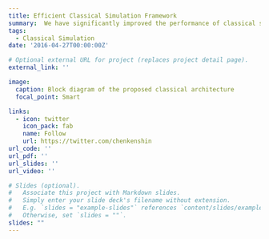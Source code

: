 ```yaml
---
title: Efficient Classical Simulation Framework
summary:  We have significantly improved the performance of classical simulation of quantum circuits. At present, classical simulation serves as a crucial tool for benchmarking large quantum chips and influencing their design iterations. Our algorithm, tested across a range of random quantum circuits, has realized an acceleration surpassing 100,000 times the original simulation cost estimates. This significant advancement has been acknowledged in a publication in Nature Computational Science and further highlighted in a <font color="#00dddd"> News and Views </font> article titled <font color="#00dddd"> Boosting Simulation of Quantum Computers </font>. Our simulation technique has been widely embraced in both academic and industrial sectors.
tags:
  - Classical Simulation
date: '2016-04-27T00:00:00Z'

# Optional external URL for project (replaces project detail page).
external_link: ''

image:
  caption: Block diagram of the proposed classical architecture
  focal_point: Smart

links:
  - icon: twitter
    icon_pack: fab
    name: Follow
    url: https://twitter.com/chenkenshin
url_code: ''
url_pdf: ''
url_slides: ''
url_video: ''

# Slides (optional).
#   Associate this project with Markdown slides.
#   Simply enter your slide deck's filename without extension.
#   E.g. `slides = "example-slides"` references `content/slides/example-slides.md`.
#   Otherwise, set `slides = ""`.
slides: ""
---
```

